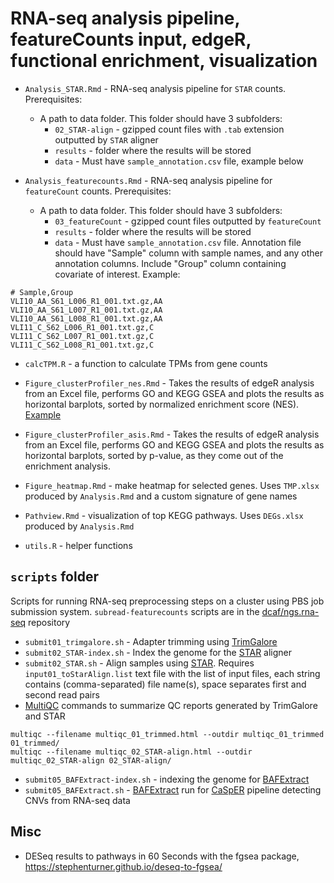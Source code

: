 # RNA-seq analysis pipeline, featureCounts input, edgeR, functional enrichment, visualization

- `Analysis_STAR.Rmd` - RNA-seq analysis pipeline for `STAR` counts. Prerequisites:
    - A path to data folder. This folder should have 3 subfolders:
        - `02_STAR-align` - gzipped count files with `.tab` extension outputted by `STAR` aligner
        - `results` - folder where the results will be stored
        - `data` - Must have `sample_annotation.csv` file, example below

- `Analysis_featurecounts.Rmd` - RNA-seq analysis pipeline for `featureCount` counts. Prerequisites:
    - A path to data folder. This folder should have 3 subfolders:
        - `03_featureCount` - gzipped count files outputted by `featureCount`
        - `results` - folder where the results will be stored
        - `data` - Must have `sample_annotation.csv` file. Annotation file should have "Sample" column with sample names, and any other annotation columns. Include "Group" column containing covariate of interest. Example:
```
# Sample,Group
VLI10_AA_S61_L006_R1_001.txt.gz,AA
VLI10_AA_S61_L007_R1_001.txt.gz,AA
VLI10_AA_S61_L008_R1_001.txt.gz,AA
VLI11_C_S62_L006_R1_001.txt.gz,C
VLI11_C_S62_L007_R1_001.txt.gz,C
VLI11_C_S62_L008_R1_001.txt.gz,C
```

- `calcTPM.R` - a function to calculate TPMs from gene counts

- `Figure_clusterProfiler_nes.Rmd` - Takes the results of edgeR analysis from an Excel file, performs GO and KEGG GSEA and plots the results as horizontal barplots, sorted by normalized enrichment score (NES). [Example](Figure_clusterProfiler.pdf)

- `Figure_clusterProfiler_asis.Rmd` - Takes the results of edgeR analysis from an Excel file, performs GO and KEGG GSEA and plots the results as horizontal barplots, sorted by p-value, as they come out of the enrichment analysis.

- `Figure_heatmap.Rmd` - make heatmap for selected genes. Uses `TMP.xlsx` produced by `Analysis.Rmd` and a custom signature of gene names

- `Pathview.Rmd` - visualization of top KEGG pathways. Uses `DEGs.xlsx` produced by `Analysis.Rmd`

- `utils.R` - helper functions

## `scripts` folder

Scripts for running RNA-seq preprocessing steps on a cluster using PBS job submission system. `subread-featurecounts` scripts are in the [dcaf/ngs.rna-seq](https://github.com/mdozmorov/dcaf/tree/master/ngs.rna-seq) repository

- `submit01_trimgalore.sh` - Adapter trimming using [TrimGalore](https://github.com/FelixKrueger/TrimGalore)
- `submit02_STAR-index.sh` - Index the genome for the [STAR](https://github.com/alexdobin/STAR) aligner
- `submit02_STAR.sh` - Align samples using [STAR](https://github.com/alexdobin/STAR). Requires `input01_toStarAlign.list` text file with the list of input files, each string contains (comma-separated) file name(s), space separates first and second read pairs
- [MultiQC](https://multiqc.info/) commands to summarize QC reports generated by TrimGalore and STAR
```
multiqc --filename multiqc_01_trimmed.html --outdir multiqc_01_trimmed 01_trimmed/
multiqc --filename multiqc_02_STAR-align.html --outdir multiqc_02_STAR-align 02_STAR-align/
```

- `submit05_BAFExtract-index.sh` - indexing the genome for [BAFExtract](https://github.com/akdess/BAFExtract) 
- `submit05_BAFExtract.sh` - [BAFExtract](https://github.com/akdess/BAFExtract) run for [CaSpER](https://github.com/akdess/CaSpER) pipeline detecting CNVs from RNA-seq data

## Misc

- DESeq results to pathways in 60 Seconds with the fgsea package, https://stephenturner.github.io/deseq-to-fgsea/